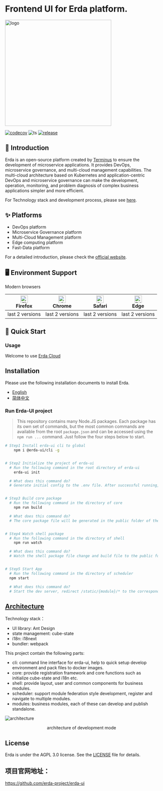 # Frontend UI for Erda platform.

<div>
  <img src="./docs/files/logo.png" alt="logo" width="350">
</div>

[![codecov](https://codecov.io/gh/erda-project/erda-ui/branch/master/graph/badge.svg)](https://codecov.io/gh/erda-project/erda-ui)
![ts](https://badgen.net/badge/-/TypeScript/blue?icon=typescript&label)
[![release](https://img.shields.io/github/release/erda-project/erda/all.svg)](https://github.com/erda-project/erda/releases)

## 📣 Introduction

Erda is an open-source platform created by [Terminus](https://www.terminus.io/) to ensure the development of microservice applications. It provides DevOps, microservice governance, and multi-cloud management capabilities. The multi-cloud architecture based on Kubernetes and application-centric DevOps and microservice governance can make the development, operation, monitoring, and problem diagnosis of complex business applications simpler and more efficient.

For Technology stack and development process, please see [here](./docs/introduction_en.md).

## ✨ Platforms

- DevOps platform
- Microservice Governance platform
- Multi-Cloud Management platform
- Edge computing platform
- Fast-Data platform

For a detailed introduction, please check the [official website](https://www.erda.cloud).

## 🖥 Environment Support

Modern browsers

| [<img src="https://raw.githubusercontent.com/alrra/browser-logos/master/src/firefox/firefox_48x48.png" alt="Firefox" width="24px" height="24px" />](http://godban.github.io/browsers-support-badges/)<br>Firefox | [<img src="https://raw.githubusercontent.com/alrra/browser-logos/master/src/chrome/chrome_48x48.png" alt="Chrome" width="24px" height="24px" />](http://godban.github.io/browsers-support-badges/)<br>Chrome | [<img src="https://raw.githubusercontent.com/alrra/browser-logos/master/src/safari/safari_48x48.png" alt="Safari" width="24px" height="24px" />](http://godban.github.io/browsers-support-badges/)<br>Safari | [<img src="https://raw.githubusercontent.com/alrra/browser-logos/master/src/edge/edge_48x48.png" alt="Edge" width="24px" height="24px" />](http://godban.github.io/browsers-support-badges/)<br>Edge |
| --- | --- | --- | --- |
| last 2 versions | last 2 versions | last 2 versions | last 2 versions |

## 🚀 Quick Start

### Usage

Welcome to use [Erda Cloud](https://erda.cloud)

## Installation

Please use the following installation documents to install Erda.

- [English](https://github.com/erda-project/erda/blob/master/docs/guides/deploy/How-to-install-Erda.md)
- [简体中文](https://github.com/erda-project/erda/blob/master/docs/guides/deploy/How-to-install-Erda-zh.md)

### Run Erda-UI project

> This repository contains many Node.JS packages. Each package has its own set of commands, but the most common commands are available from the root `package.json` and can be accessed using the `npm run ...` command. Just follow the four steps below to start.

```bash
# Step1 Install erda-ui cli to global
	npm i @erda-ui/cli -g


# Step2 Initialize the project of erda-ui
  # Run the following command in the root directory of erda-ui
	erda-ui init

  # What does this command do?
  # Generate initial config to the .env file. After successful running, the .env configuration file will be generated in the root directory of erda-ui.


# Step3 Build core package
  # Run the following command in the directory of core
	npm run build

  # What does this command do?
  # The core package file will be generated in the public folder of the root directory, and static files will be read from that directory in development mode.


# Step4 Watch shell package
  # Run the following command in the directory of shell
	npm run watch

  # What does this command do?
  # Watch the shell package file change and build file to the public folder of the root directory.


# Step5 Start App
  # Run the following command in the directory of scheduler
  npm start

  # What does this command do?
  # Start the dev server, redirect /static/{module}/* to the corresponding module folder in public folder based on the .env file, and redirect /api/* to api server.
```

## [Architecture](./docs/introduction_en.md#Architecture)

Technology stack：

- UI library: Ant Design
- state management: cube-state
- i18n: i18next
- bundler: webpack

This project contain the following parts:

- cli: command line interface for erda-ui, help to quick setup develop environment and pack files to docker images.
- core: provide registration framework and core functions such as initialize cube-state and i18n etc.
- shell: provide layout, user and common components for business modules.
- scheduler: support module federation style development, register and navigate to multiple modules.
- modules: business modules, each of these can develop and publish standalone.

![architecture](./docs/files/architecture.jpg)

<div align="center">
architecture of development mode
</div>

## License

Erda is under the AGPL 3.0 license. See the [LICENSE](/LICENSE) file for details.

## 项目官网地址：

https://github.com/erda-project/erda-ui
